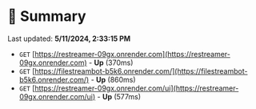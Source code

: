 # 📖 Summary
Last updated: **5/11/2024, 2:33:15 PM**

- `GET` [https://restreamer-09gx.onrender.com](https://restreamer-09gx.onrender.com) - **Up** (370ms)
- `GET` [https://filestreambot-b5k6.onrender.com/](https://filestreambot-b5k6.onrender.com/) - **Up** (860ms)
- `GET` [https://restreamer-09gx.onrender.com/ui](https://restreamer-09gx.onrender.com/ui) - **Up** (577ms)
